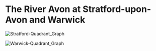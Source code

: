 # The River Avon at Stratford-upon-Avon and Warwick

![Stratford-Quadrant_Graph](https://github.com/Abbey-Chapman/River_Avon/Stratford-Quadrant_Graph.png)

![Warwick-Quadrant_Graph](https://github.com/Abbey-Chapman/River-Avon/blob/master/Warwick-Quadrant_Graph.png)
